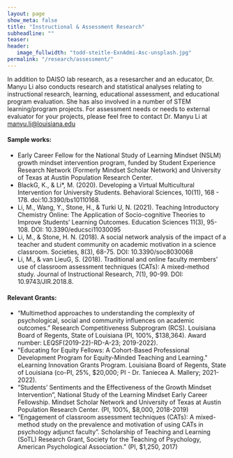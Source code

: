 ```yaml
---
layout: page
show_meta: false
title: "Instructional & Assessment Research"
subheadline: ""
teaser:  
header:
   image_fullwidth: "todd-steitle-ExnAdmi-Asc-unsplash.jpg"
permalink: "/research/assessment/"
---
```


In addition to DAISO lab research, as a resesarcher and an educator, Dr. Manyu Li also conducts research and statistical analyses relating to instructional research, learning, educational assessment, and educational program evaluation. She has also involved in a number of STEM learning/program projects. For assessment needs or needs to external evaluator for your projects, please feel free to contact Dr. Manyu Li at manyu.li@louisiana.edu

#### Sample works:
* Early Career Fellow for the National Study of Learning Mindset (NSLM) growth mindset intervention program, funded by Student Experience Research Network (Formerly Mindset Scholar Network) and University of Texas at Austin Population Research Center. 
* BlackG, K., & Li*, M. (2020). Developing a Virtual Multicultural Intervention for University Students. Behavioral Sciences, 10(11), 168 - 178. doi:10.3390/bs10110168.
* Li, M., Wang, Y., Stone, H., & Turki U, N. (2021). Teaching Introductory Chemistry Online: The Application of Socio-cognitive Theories to Improve Students’ Learning Outcomes. Education Sciences 11(3), 95-108. DOI: 10.3390/educsci11030095
* Li, M., & Stone, H. N. (2018). A social network analysis of the impact of a teacher and student community on academic motivation in a science classroom.  Societies, 8(3), 68-75. DOI: 10.3390/soc8030068
* Li, M., & van LieuG, S. (2018). Traditional and online faculty members’ use of classroom assessment techniques (CATs): A mixed-method study.  Journal of Instructional Research, 7(1), 90-99. DOI: 10.9743/JIR.2018.8. 

#### Relevant Grants:
*	“Multimethod approaches to understanding the complexity of psychological, social and community influences on academic outcomes.”  Research Competitiveness Subprogram (RCS). Louisiana Board of Regents, State of Louisiana (PI, 100%, $138,364). Award number: LEQSF(2019-22)-RD-A-23; 2019-2022).
*  "Educating for Equity Fellows: A Cohort-Based Professional Development Program for Equity-Minded Teaching and Learning." eLearning Innovation Grants Program. Louisiana Board of Regents, State of Louisiana (co-PI, 25%, $20,000; PI - Dr. Taniecea A. Mallery; 2021-2022). 
*	“Students’ Sentiments and the Effectiveness of the Growth Mindset Intervention”, National Study of the Learning Mindset Early Career Fellowship.  Mindset Scholar Network and University of Texas at Austin Population Research Center.  (PI, 100%, $8,000, 2018-2019)
* “Engagement of classroom assessment techniques (CATs): A mixed-method study on the prevalence and motivation of using CATs in psychology adjunct faculty”. Scholarship of Teaching and Learning (SoTL) Research Grant, Society for the Teaching of Psychology, American Psychological Association.” (PI, $1,250, 2017)